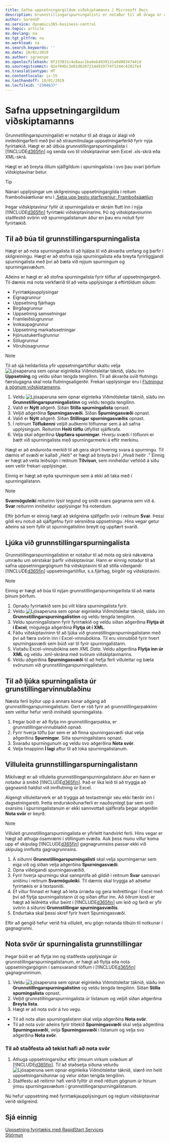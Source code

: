 ```yaml
---
title: Safna uppsetningargildum viðskiptamanns | Microsoft Docs
description: Grunnstillingarspurningalisti er notaður til að draga úr álagi við innleiðingarferli með því að straumlínulaga uppsetningarferlið fyrir nýja fyrirtækið. Hægt er að útbúa grunnstillingarspurningalista í Business Central og senda svo til viðskiptavinar sem Excel (.xlsx) eða XML-skrá.
author: SorenGP
ms.service: dynamics365-business-central
ms.topic: article
ms.devlang: na
ms.tgt_pltfrm: na
ms.workload: na
ms.search.keywords: ''
ms.date: 10/01/2019
ms.author: sgroespe
ms.openlocfilehash: 8f333831c4e8aac1ba0eb4939131a9d80347441d
ms.sourcegitcommit: 02e704bc3e01d62072144919774f1244c42827e4
ms.translationtype: HT
ms.contentlocale: is-IS
ms.lasthandoff: 10/01/2019
ms.locfileid: "2304637"
---
```

# <a name="gather-customer-setup-values"></a>Safna uppsetningargildum viðskiptamanns
Grunnstillingarspurningalisti er notaður til að draga úr álagi við innleiðingarferli með því að straumlínulaga uppsetningarferlið fyrir nýja fyrirtækið. Hægt er að útbúa grunnstillingarspurningalista í [!INCLUDE[d365fin](includes/d365fin_md.md)] og senda svo til viðskiptavinar sem Excel .xls-skrá eða XML-skrá.  

Hægt er að breyta öllum sjálfgildum í spurningalista í svo þau svari þörfum viðskiptavinar betur.  

> [!TIP]  
>  Nánari upplýsingar um skilgreiningu uppsetningargilda í reitum framboðsáætlunar eru í [.Setja upp bestu starfsvenjur: Framboðsáætlun](setup-best-practices-supply-planning.md)  

Þegar viðskiptavinur fyllir út spurningalista er skráin flutt inn í nýja [!INCLUDE[d365fin](includes/d365fin_md.md)] fyrirtæki viðskiptavinarins. Þú og viðskiptavinurinn staðfestið svörin við spurningalistanum áður en þau eru notuð fyrir fyrirtækið.

## <a name="to-create-a-configuration-questionnaire"></a>Til að búa til grunnstillingarspurningalista
Hægt er að nota spurningalista til að hjálpa til við ákvarða umfang og þarfir í skilgreiningu. Hægt er að stofna nýja spurningalista eða breyta fyrirliggjandi spurningalista með því að bæta við nýjum spurningum og spurningasvæðum.  

 Aðeins er hægt er að stofna spurningalista fyrir töflur af uppsetningargerð. Til dæmis má nota verkfærið til að veita upplýsingar á eftirtöldum síðum:  

-   Fyrirtækjaupplýsingar  
-   Eignagrunnur  
-   Uppsetning fjárhags  
-   Birgðagrunnur  
-   Uppsetning samsetningar
-   Framleiðslugrunnur  
-   Innkaupagrunnur  
-   Uppsetning markaðssetningar  
-   Þjónustukerfisgrunnur  
-   Sölugrunnur  
-   Vöruhúsagrunnur  

> [!NOTE]  
>  Til að sjá heildarlista yfir uppsetningartöflur skaltu velja ![Ljósaperuna sem opnar eiginleika Viðmótsleitar](media/ui-search/search_small.png "Segðu mér hvað þú vilt gera") táknið, sláðu inn **Uppsetning** og veldu síðan tengda tengilinn. Til að ákvarða svið flutnings færslugagna skal nota flutningsaðgerðir. Frekari upplýsingar eru í [Flutningur á gögnum viðskiptamanns](admin-migrate-customer-data.md).  

1. Veldu ![Ljósaperuna sem opnar eiginleika Viðmótsleitar](media/ui-search/search_small.png "Segðu mér hvað þú vilt gera") táknið, sláðu inn **Grunnstillingarspurningalistinn** og veldu tengda tengilinn.  
2. Valið er **Nýtt** aðgerð. Síðan **Stilla spurningalista** opnast.  
3. Veljið aðgerðina **Spurningasvæði**. Síðan **Spurningasvæði** opnast.  
4. Valið er **Nýtt** aðgerð. Síðan **Stillingar spurningasvæðis** opnast.  
5. Í reitnum **Töflukenni** veljið auðkenni töflunnar sem á að safna upplýsingum. Reiturinn **Heiti töflu** útfyllist sjálfkrafa.  
6. Velja skal aðgerðina **Uppfæra spurningar**. Hverju svæði í töflunni er bætt við spurningalista með spurningarmerki á eftir merkinu.

Hægt er að endurorða merkið til að gera skýrt hvernig svara á spurningu. Til dæmis ef svæði er kallað „Heiti“ er hægt að breyta því í „Hvað heitir <data being collected>.“ Einnig er hægt að veita leiðsögn í reitnum **Tilvísun**, sem inniheldur vefslóð á síðu sem veitir frekari upplýsingar.  

Einnig er hægt að eyða spurningum sem á ekki að taka með í spurningalistann.  

> [!NOTE]  
>  **Svarmöguleiki** reiturinn lýsir tegund og sniði svars gagnanna sem við á. **Svar** reiturinn inniheldur upplýsingar frá notendum.  
>   
>  Eftir þörfum er einnig hægt að skilgreina sjálfgefin svör í reitnum **Svar**. Þessi gildi eru notuð að sjálfgefnu fyrir sérsniðna uppsetningu. Hins vegar getur aðeins sá sem fyllir út spurningalistinn breytt og uppfært svarið.  

## <a name="to-complete-the-configuration-questionnaire"></a>Ljúka við grunnstillingarspurningalista
Grunnstillingarspurningalistinn er notaður til að móta og skrá nákvæma umræðu um sérstakar þarfir viðskiptavinar. Hann er einnig notaður til að safna uppsetningargögnum frá viðskiptavini til að stilla viðeigandi [!INCLUDE[d365fin](includes/d365fin_md.md)] uppsetningartöflur, s.s.fjárhag, birgðir og viðskiptavini.  

> [!NOTE]  
>  Einnig er hægt að búa til nýjan grunnstillingarspurningarlista til að mæta þínum þörfum.  

1. Opnaðu fyrirtækið sem þú vilt klára spurningalista fyrir.
2. Veldu ![Ljósaperuna sem opnar eiginleika Viðmótsleitar](media/ui-search/search_small.png "Segðu mér hvað þú vilt gera") táknið, sláðu inn **Grunnstillingarspurningalistinn** og veldu tengda tengilinn.  
3. Veldu spurningalistann fyrir fyrirtækið og veldu síðan aðgerðina **Flytja út í Excel**, mögulega aðgerðina **Flytja út í XML**.
4. Fáðu viðskiptavininn til að ljúka við grunnstillingarspurningalistann með því að færa svörin inn í Excel-vinnubókina. Til eru vinnublöð fyrir hvert spurningasvæði sem búið var til fyrir spurningalistann.   
5. Vistaðu Excel-vinnubókina sem *XML Data*. Veldu aðgerðina **Flytja inn úr XML** og veldu .xml-skrána með svörum viðskiptavinarins.
6. Veldu aðgerðina **Spurningasvæði** til að hefja ferli villuleitar og bæta svörunum við grunnstillingarspurningalistann.  

## <a name="to-complete-a-questionnaire-from-the-configuration-worksheet"></a>Til að ljúka spurningalista úr grunstillingarvinnublaðinu  
Næsta ferli býður upp á annars konar aðgang að grunnstillingarspurningalistum. Gert er ráð fyrir að grunnstillingarpakkinn sem veittur hefur verið innihaldi spurningalista.  

1. Þegar búið er að flytja inn grunnstillingarpakka, er grunnstillingarvinnublaðið opnað.  
2. Fyrir hverja töflu þar sem er að finna spurningasvæði skal velja aðgerðina **Spurningar**. Síða spurningalistans opnast.  
3. Svaraðu spurningunum og veldu svo aðgerðina **Nota svör**.  
4. Velja hnappinn **Í lagi** aftur til að loka spurningalistanum.

## <a name="to-validate-the-configuration-questionnaire"></a>Villuleita grunnstillingarspurningalistann
Mikilvægt er að villuleita grunnstillingarspurningalistann áður en hann er notaður á sniðið [!INCLUDE[d365fin](includes/d365fin_md.md)]. Það er líka leið til að tryggja að gagnasnið haldist við innflutning úr Excel.  

Algengt villuleitarverk er að tryggja að textastrengir séu ekki færðir inn í dagsetningareiti. Þetta endurskoðunarferli er nauðsynlegt þar sem snið svarsins í spurningalistanum er ekki sannvottað sjálfkrafa þegar aðgerðin **Nota svör** er keyrð.  

> [!NOTE]  
>  Villuleit grunnstillingarspurningalista er yfirleitt handvirkt ferli. Hins vegar er hægt að athuga ósamræmi í stillingum svæða. Auk þess munu villur koma upp ef skipulag [!INCLUDE[d365fin](includes/d365fin_md.md)] gagnagrunnsins passar ekki við skipulag innflutta gagnagrunnsins.  

1. Á síðunni **Grunnstillingarspurningalisti** skal velja spurningarnar sem eiga við og síðan velja aðgerðina **Spurningasvæði**.  
2. Opna viðeigandi spurningasvæðið.  
3. Fyrir hverja spurningu skal sannprófa að gildið í reitnum **Svar** samsvari sniðinu í reitnum **Svarmöguleiki**. Til dæmis skal tryggja að aðsetur fyrirtækis er á textasniði.  
4. Ef villur finnast er hægt að leita úrræða og gera leiðréttingar í Excel með því að flytja spurningalistann út og síðan aftur inn. Að öðrum kosti er hægt að leiðrétta villur beint í [!INCLUDE[d365fin](includes/d365fin_md.md)] um leið og farið er yfir svörin á síðunni **Grunnstillingar spurningasvæðis**.  
5. Endurtaka skal þessi skref fyrir hvert Spurningasvæði.  

Eftir að gengið hefur verið frá villuleit, eru gögn notanda tilbúin til notkunar í gagnagrunni.  

## <a name="to-apply-answers-from-the-configuration-questionnaire"></a>Nota svör úr spurningalista grunnstillingar
Þegar búið er að flytja inn og staðfesta upplýsingar úr grunnstillingarspurningalistanum, er hægt að flytja eða nota uppsetningargögnin í samsvarandi töflum í [!INCLUDE[d365fin](includes/d365fin_md.md)] gagnagrunninum.  

1. Veldu ![Ljósaperuna sem opnar eiginleika Viðmótsleitar](media/ui-search/search_small.png "Segðu mér hvað þú vilt gera") táknið, sláðu inn **Grunnstillingarspurningalistinn** og veldu tengda tengilinn. Síðan **Stilla spurningalista** opnast.  
2. Veljið grunnstillingarspurningalista úr listanum og veljið síðan aðgerðina **Breyta lista**.  
3. Hægt er að nota svör á tvo vegu.  

- Til að nota allan spurningalistann skal velja aðgerðina **Nota svör**.  
- Til að nota svör aðeins fyrir tiltekið **Spurningasvæði** skal velja aðgerðina **Spurningasvæði**, velja **Spurningasvæði** í listanum og velja svo aðgerðina **Nota svör**.  

### <a name="to-verify-that-answers-have-been-applied-successfully"></a>Til að staðfesta að tekist hafi að nota svör  
1. Athuga uppsetningarsíður eftir ýmsum virkum svæðum af [!INCLUDE[d365fin](includes/d365fin_md.md)]. Til að staðsetja síðuna velurðu ![Ljósaperuna sem opnar eiginleika Viðmótsleitar](media/ui-search/search_small.png "Segðu mér hvað þú vilt gera") táknið, slærð inn heiti uppsetningarsíðunnar og velur síðan tengda tengilinn.  
2. Staðfestu að reitirnir hafi verið fylltir út með réttum gögnum úr hinum ýmsu spurningasvæðum í grunnstillingarspurningalistanum.  

Nú hefur uppsetning með fyrirtækjaupplýsingum og reglum viðskiptavinar verið skilgreind.

## <a name="see-also"></a>Sjá einnig  
[Uppsetning fyrirtækis með RapidStart Services](admin-set-up-a-company-with-rapidstart.md)  
[Stjórnun](admin-setup-and-administration.md)
